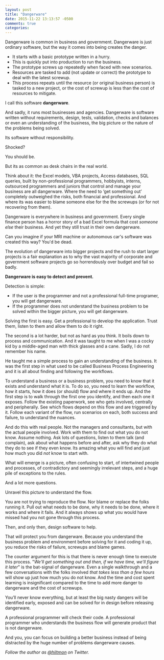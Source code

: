 ```yaml
---
layout: post
title: "Dangerware"
date: 2015-11-22 13:13:57 -0500
comments: true
categories: 
---
```


Dangerware is common in business and government. Dangerware is just ordinary software, but the way it comes into being creates the danger.

* It starts with a basic prototype written in a hurry.
* This is quickly put into production to run the business.
* The prototype screws up repeatedly when faced with new scenarios.
* Resources are tasked to add (not update or correct) the prototype to deal with the latest screwup.
* This process repeats until the resource (or original business person) is tasked to a new project, or the cost of screwup is less than the cost of resources to mitigate.

I call this software **dangerware**.

And sadly, it runs most businesses and agencies. Dangerware is software written without requirements, design, tests, validation, checks and balances or even an understanding of the business, the big picture or the nature of the problems being solved.

Its software without responsibility.

Shocked?

You should be.

But its as common as desk chairs in the real world.

Think about it: the Excel models, VBA projects, Access databases, SQL queries, built by non-professional programmers, hobbyists, interns, outsourced programmers and juniors that control and manage your business are all dangerware. Where the need to ‘get something out’ completely outweighed the risks, both financial and professional. And where its was easier to blame someone else for the the screwups (or for not recovering from them).

Dangerware is everywhere in business and government. Every single finance person has a horror story of a bad Excel formula that cost *someone else* their business. And yet they still trust in their own dangerware.

Can you imagine if your MRI machine or autonomous car's software was created this way? You'd be dead.

The evolution of dangerware into bigger projects and the rush to start larger projects is a fair explanation as to why the vast majority of corporate and government software projects go so horrendously over budget and fail so badly.

**Dangerware is easy to detect and prevent.**

Detection is simple:

* If the user *is* the programmer and not a professional full-time programer, you will get dangerware.
* If the programmer does not understand the business problem to be solved within the bigger picture, you will get dangerware.

Solving the first is easy. Get a professional to develop the application. Trust them, listen to them and allow them to do it right.

The second is a lot harder, but not as hard as you think. It boils down to process and communication. And it was taught to me when I was a cocky kid by a middle-aged man with thick glasses and a cane. Sadly, I do not remember his name.

He taught me a simple process to gain an understanding of the business. It was the first step in what used to be called Business Process Engineering and it is all about finding and following the workflows.

To understand a business or a business problem, you need to know that it exists and understand what it is. To do so, you need to learn the workflow, how it starts, how it does (or should) flow and where it ends up. And the first step is to walk through the first one you identify, and then each one it exposes. Follow the existing paperwork, see who gets involved, centrally and peripherally. See which flows depend on this flow and are triggered by it. Follow each variant of the flow, run scenarios on each, both success and failure, to understand the nuances.

And do this with real people. Not the managers and consultants, but with the actual people involved. Work with them to find out what you do not know. Assume nothing. Ask lots of questions, listen to them talk (and complain), ask about what happens before and after, ask why they do what they do to see if they even know. Its amazing what you will find and just how much you did *not* know to start with.

What will emerge is a picture, often confusing to start, of intertwined people and processes, of contradictory and seemingly irrelevant steps, and a huge pile of exceptions to the rules.

And a lot more questions.

Unravel this picture to understand the flow.

You are not trying to reproduce the flow. Nor blame or replace the folks running it. Pull out what needs to be done, why it needs to be done, where it works and where it fails. And it always shows up what you would have missed had you not gone through this process.

Then, and only then, design software to help.

That will protect you from dangerware. Because you understand the business problem and environment before solving for it and coding it up, you reduce the risks of failure, screwups and blame games.

The counter argument for this is that there is never enough time to execute this process. "*We'll get something out and then, if we have time, we'll figure it later*" is the bat-signal of dangerware. Even a single walkthrough and a few conversations with the folks involved *that takes less than a few hours* will show up just how much you do not know. And the time and cost spent learning is insignificant compared to the time to add more danger to dangerware and the cost of screwups.

You’ll never know everything, but at least the big nasty dangers will be identified early, exposed and can be solved for in design before releasing dangerware.

A professional programmer will check their code. A professional programmer who understands the business flow will generate product that is not dangerware.

And you, you can focus on building a better business instead of being distracted by the huge number of problems dangerware causes.

*Follow the author as [@hiltmon](http://https://twitter.com/hiltmon) on Twitter.*